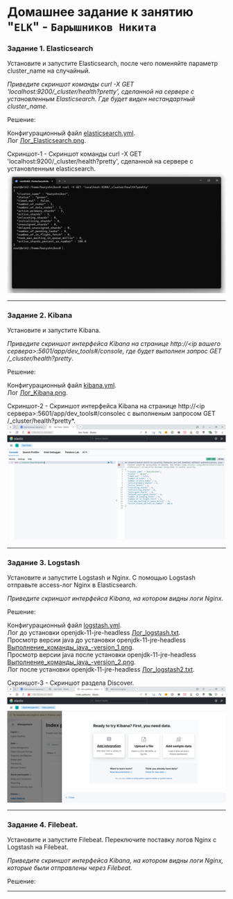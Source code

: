 # Домашнее задание к занятию "`ELK`" - `Барышников Никита`


### Задание 1. Elasticsearch 

Установите и запустите Elasticsearch, после чего поменяйте параметр cluster_name на случайный. 

*Приведите скриншот команды curl -X GET 'localhost:9200/_cluster/health?pretty', сделанной на сервере с установленным Elasticsearch. Где будет виден нестандартный cluster_name*.

Решение:

Конфигурационный файл [elasticsearch.yml](./config/11.3/elasticsearch.yml).  
Лог [Лог_Elasticsearch.png](./img/11-03/Логи/Лог_Elasticsearch.png).

Скриншот-1 - Скриншот команды curl -X GET 'localhost:9200/_cluster/health?pretty', сделанной на сервере с установленным elasticsearch.
![Скриншот-1](https://github.com/BaryshnikovNV/Databases-and-information-security/blob/main/img/11-03/11.3.1_Скриншот_команды,_сделанной_на_сервере_с_установленным_elasticsearch.png)

---

### Задание 2. Kibana

Установите и запустите Kibana.

*Приведите скриншот интерфейса Kibana на странице http://<ip вашего сервера>:5601/app/dev_tools#/console, где будет выполнен запрос GET /_cluster/health?pretty*.

Решение:

Конфигурационный файл [kibana.yml](./config/11.3/kibana.yml).  
Лог [Лог_Kibana.png](./img/11-03/Логи/Лог_Kibana.png).

Скриншот-2 - Скриншот интерфейса Kibana на странице http://<ip сервера>:5601/app/dev_tools#/consoleс c выполненым запросом GET /_cluster/health?pretty*.
![Скриншот-2](https://github.com/BaryshnikovNV/Databases-and-information-security/blob/main/img/11-03/11.3.2_Скриншот_интерфейса_Kibana_с_выполненым_запросом.png)

---

### Задание 3. Logstash

Установите и запустите Logstash и Nginx. С помощью Logstash отправьте access-лог Nginx в Elasticsearch. 

*Приведите скриншот интерфейса Kibana, на котором видны логи Nginx.*

Решение:

Конфигурационный файл [logstash.yml](./config/11.3/logstash.yml).  
Лог до установки openjdk-11-jre-headless [Лог_logstash.txt](./img/11-03/Логи/Лог_logstash.txt).  
Просмотр версии java до установки openjdk-11-jre-headless [Выполнение_команды_java_-version_1.png](./img/11-03/Логи/Выполнение_команды_java_-version_1.png).  
Просмотр версии java после установки openjdk-11-jre-headless [Выполнение_команды_java_-version_2.png](./img/11-03/Логи/Выполнение_команды_java_-version_2.png).  
Лог после установки openjdk-11-jre-headless [Лог_logstash2.txt](./img/11-03/Логи/Лог_logstash2.txt).

Скриншот-3 - Скриншот раздела Discover.
![Скриншот-3](https://github.com/BaryshnikovNV/Databases-and-information-security/blob/main/img/11-03/11.3.3_Скриншот_раздела_Discover.png)

---

### Задание 4. Filebeat. 

Установите и запустите Filebeat. Переключите поставку логов Nginx с Logstash на Filebeat. 

*Приведите скриншот интерфейса Kibana, на котором видны логи Nginx, которые были отправлены через Filebeat.*

Решение:



---